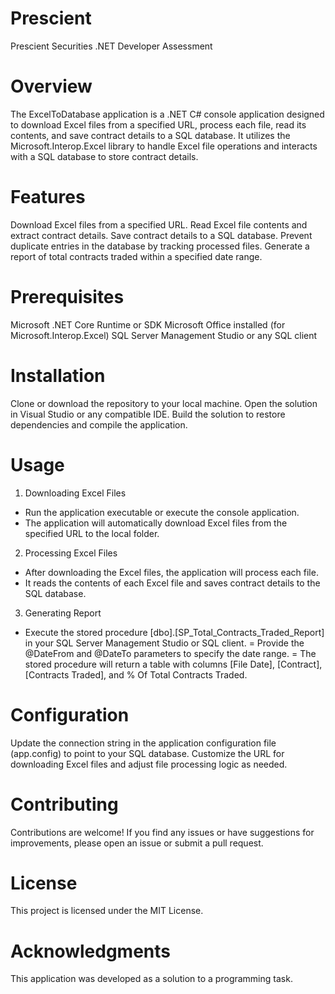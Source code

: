 # Prescient
Prescient Securities .NET Developer Assessment
# Overview
The ExcelToDatabase application is a .NET C# console application designed to download Excel files from a specified URL, process each file, read its contents, and save contract details to a SQL database. It utilizes the Microsoft.Interop.Excel library to handle Excel file operations and interacts with a SQL database to store contract details.
# Features
Download Excel files from a specified URL.
Read Excel file contents and extract contract details.
Save contract details to a SQL database.
Prevent duplicate entries in the database by tracking processed files.
Generate a report of total contracts traded within a specified date range.
# Prerequisites
Microsoft .NET Core Runtime or SDK
Microsoft Office installed (for Microsoft.Interop.Excel)
SQL Server Management Studio or any SQL client
# Installation
Clone or download the repository to your local machine.
Open the solution in Visual Studio or any compatible IDE.
Build the solution to restore dependencies and compile the application.
# Usage
1. Downloading Excel Files
- Run the application executable or execute the console application.
- The application will automatically download Excel files from the specified URL to the local folder.
2. Processing Excel Files
- After downloading the Excel files, the application will process each file.
- It reads the contents of each Excel file and saves contract details to the SQL database.
3. Generating Report
- Execute the stored procedure [dbo].[SP_Total_Contracts_Traded_Report] in your SQL Server Management Studio or SQL client.
= Provide the @DateFrom and @DateTo parameters to specify the date range.
= The stored procedure will return a table with columns [File Date], [Contract], [Contracts Traded], and % Of Total Contracts Traded.
# Configuration
Update the connection string in the application configuration file (app.config) to point to your SQL database.
Customize the URL for downloading Excel files and adjust file processing logic as needed.
# Contributing
Contributions are welcome! If you find any issues or have suggestions for improvements, please open an issue or submit a pull request.

# License
This project is licensed under the MIT License.

# Acknowledgments
This application was developed as a solution to a programming task.
